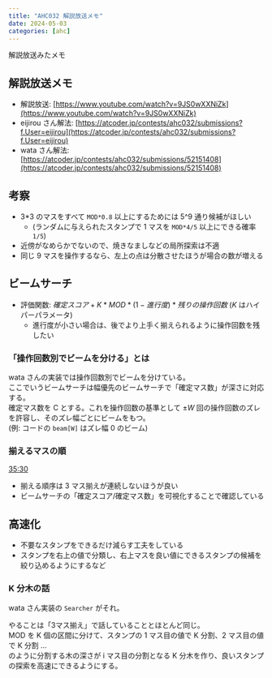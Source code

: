 ```yaml
---
title: "AHC032 解説放送メモ"
date: 2024-05-03
categories: [ahc]
---
```


解説放送みたメモ

## 解説放送メモ

+ 解説放送: [https://www.youtube.com/watch?v=9JS0wXXNiZk](https://www.youtube.com/watch?v=9JS0wXXNiZk)
+ eijirou さん解法: [https://atcoder.jp/contests/ahc032/submissions?f.User=eijirou](https://atcoder.jp/contests/ahc032/submissions?f.User=eijirou)
+ wata さん解法: [https://atcoder.jp/contests/ahc032/submissions/52151408](https://atcoder.jp/contests/ahc032/submissions/52151408)

## 考察

+ 3*3 のマスをすべて `MOD*0.8` 以上にするためには 5^9 通り候補がほしい
    + (ランダムに与えられたスタンプで 1 マスを `MOD*4/5` 以上にできる確率 `1/5`)
+ 近傍がなめらかでないので、焼きなましなどの局所探索は不適
+ 同じ 9 マスを操作するなら、左上の点は分散させたほうが場合の数が増える 

## ビームサーチ

+ 評価関数: $確定スコア + K * MOD * (1 - 進行度) * 残りの操作回数$ ($K$ はハイパーパラメータ)
    + 進行度が小さい場合は、後でより上手く揃えられるように操作回数を残したい

### 「操作回数別でビームを分ける」とは

wata さんの実装では操作回数別でビームを分けている。  
ここでいうビームサーチは幅優先のビームサーチで「確定マス数」が深さに対応する。  
確定マス数を C とする。これを操作回数の基準として $\pm W$ 回の操作回数のズレを許容し、そのズレ幅ごとにビームをもつ。  
(例: コードの `beam[W]` はズレ幅 0 のビーム)

### 揃えるマスの順

[35:30](https://www.youtube.com/live/9JS0wXXNiZk?si=84Nipkh2IA8TtWgq&t=2128)

+ 揃える順序は 3 マス揃えが連続しないほうが良い
+ ビームサーチの「確定スコア/確定マス数」を可視化することで確認している

## 高速化

+ 不要なスタンプをできるだけ減らす工夫をしている
 + スタンプを右上の値で分類し、右上マスを良い値にできるスタンプの候補を絞り込めるようにするなど

### K 分木の話

wata さん実装の `Searcher` がそれ。

やることは「3マス揃え」で話していることとほとんど同じ。  
MOD を K 個の区間に分けて、スタンプの 1 マス目の値で K 分割、2 マス目の値で K 分割 …  
のように分割する木の深さが i マス目の分割となる K 分木を作り、良いスタンプの探索を高速にできるようにする。
